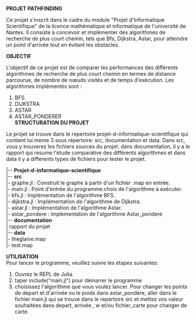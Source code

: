 __PROJET PATHFINDING__  

Ce projet s'inscrit dans le cadre du module "Projet d'Informatique Scientifique"
de la licence mathématique et informatique de l'université de Nantes. Il
consiste à concevoir et implémenter des algorithmes de recherche de plus court
chemin, tels que Bfs, Dijkstra, Astar, pour atteindre un point d'arrivée tout en
évitant les obstacles.

__OBJECTIF__  

L'objectif de ce projet est de comparer les performances des différents
algorithmes de recherche de plus court chemin en termes de distance parcourue,
de nombre de nœuds visités et de temps d'exécution. Les algorithmes implémentés
sont :  

1) BFS  
2) DIJKSTRA  
3) ASTAR  
4) ASTAR_PONDERER  
__STRUCTURATION DU PROJET__

Le projet se trouve dans le repertoire projet-d-informatique-scientifique qui
contient lui meme 3 sous répertoire: src, documentation et data. Dans src, vous
y trouverez les fichiers sources du projet. dans documentation, il y a le
rapport qui resume l'étude comparative des différents algorithmes et dans data
il y a differents types de fichiers pour tester le projet.  

|-- __Projet-d-informatique-scientifique__  
|-- __src__  
  |- graphe.jl : Construit le graphe à partir d'un fichier .map en entrée.  
  |- main.jl : Point d'entrée du programme.choix de l'algorithme à exécuter.    
  |- bfs.jl  : Implémentation de l'algorithme BFS.  
  |- dijkstra.jl : Implémentation de l'algorithme de Dijkstra.  
  |- astar.jl  : Implémentation de l'algorithme Astar.    
  |- astar_pondere : implementation de l'algorithme Astar_pondere    
|-- __documentation__    
  | rapport du projet    
|-- __data__    
  |- theglaive.map   
  |- test.map    
  




__UTILISATION__  
Pour lancer le programme, veuillez suivre les étapes suivantes:
1) Ouvrez le REPL de Julia.
2) taper include("main.jl") pour démarrer le programme
3) choisissez l'algorithme que vous voulez lancer.
Pour changer les points de depart et d'arrivée ou le poids dans astar_pondere,
aller dans le fichier main.jl qui se trouve dans le repertoire src et mettez vos
valeur souhaitées dans depart, arrivée , w et/ou fichier_carte pour changer de
carte.
